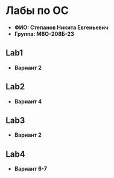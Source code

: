 # Лабы по ОС

- **ФИО: Степанов Никита Евгеньевич**
- **Группа: М8О-208Б-23**

## Lab1
- **Вариант 2**

## Lab2
- **Вариант 4**

## Lab3
- **Вариант 2**

## Lab4
- **Вариант 6-7**
